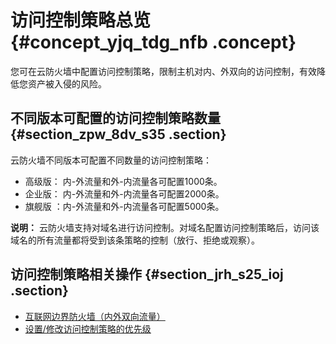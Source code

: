 # 访问控制策略总览 {#concept_yjq_tdg_nfb .concept}

您可在云防火墙中配置访问控制策略，限制主机对内、外双向的访问控制，有效降低您资产被入侵的风险。

## 不同版本可配置的访问控制策略数量 {#section_zpw_8dv_s35 .section}

云防火墙不同版本可配置不同数量的访问控制策略：

-   高级版： 内-外流量和外-内流量各可配置1000条。
-   企业版： 内-外流量和外-内流量各可配置2000条。
-   旗舰版 ：内-外流量和外-内流量各可配置5000条。

**说明：** 云防火墙支持对域名进行访问控制。对域名配置访问控制策略后，访问该域名的所有流量都将受到该条策略的控制（放行、拒绝或观察）。

## 访问控制策略相关操作 {#section_jrh_s25_ioj .section}

-   [互联网边界防火墙（内外双向流量）](intl.zh-CN/用户指南/安全策略/互联网边界防火墙（内外双向流量）.md#)
-   [设置/修改访问控制策略的优先级](intl.zh-CN/用户指南/安全策略/设置__修改访问控制策略的优先级.md#)

